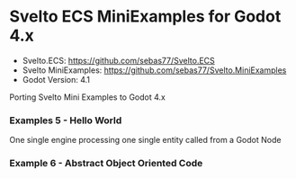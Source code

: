 # Svelto ECS MiniExamples for Godot 4.x

* Svelto.ECS: https://github.com/sebas77/Svelto.ECS
* Svelto MiniExamples: https://github.com/sebas77/Svelto.MiniExamples
* Godot Version: 4.1

Porting Svelto Mini Examples to Godot 4.x

### Examples 5 - Hello World
One single engine processing one single entity called from a Godot Node

### Example 6 - Abstract Object Oriented Code

